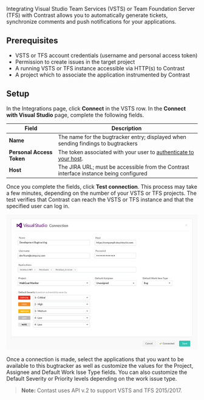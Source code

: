 <!--
title: "VSTS Integration"
description: "Integrating VSTS and TFS with Contrast"
tags: "Admin organization settings integrations vsts tfs"
-->

Integrating Visual Studio Team Services (VSTS) or Team Foundation Server (TFS) with Contrast allows you to automatically generate tickets, synchronize comments and push notifications for your applications.

## Prerequisites

* VSTS or TFS account credentials (username and personal access token)
* Permission to create issues in the target project
* A running VSTS or TFS instance accessible via HTTP(s) to Contrast
* A project which to associate the application instrumented by Contrast

## Setup

In the Integrations page, click **Connect** in the VSTS row. In the **Connect with Visual Studio** page, complete the following fields.

Field | Description
------ | -----------
**Name** | The name for the bugtracker entry; displayed when sending findings to bugtrackers
**Personal Access Token** | The token associated with your user to [authenticate to your host](https://www.visualstudio.com/en-us/docs/integrate/get-started/auth/overview).
**Host** | The JIRA URL; must be accessible from the Contrast interface instance being configured

Once you complete the fields, click **Test connection**. This process may take a few minutes, depending on the number of your VSTS or TFS projects. The test verifies that Contrast can reach the VSTS or TFS instance and that the specified user can log in.

<a href="assets/images/VSTS-TFS-integration.png" rel="lightbox" title="VSTS Integration"><img class="thumbnail" src="assets/images/VSTS-TFS-integration.png"/></a>

Once a connection is made, select the applications that you want to be available to this bugtracker as well as customize the values for the Project, Assignee and Default Work Isse Type fields. You can also customize the Default Severity or Priority levels depending on the work issue type.

> **Note:** Contast uses API v.2 to support VSTS and TFS 2015/2017.
